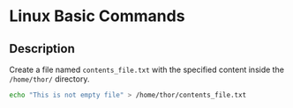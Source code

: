 # Linux Basic Commands

## Description

Create a file named `contents_file.txt` with the specified content inside the `/home/thor/` directory.

```bash
echo "This is not empty file" > /home/thor/contents_file.txt
```
